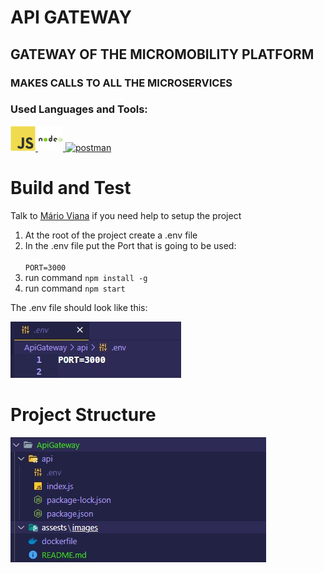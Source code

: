 # API GATEWAY
<h2> GATEWAY OF THE MICROMOBILITY PLATFORM</h2>

### MAKES CALLS TO ALL THE MICROSERVICES

<h3 align="left">Used Languages and Tools:</h3>
<p align="left"> 
  </a> <a href="https://developer.mozilla.org/en-US/docs/Web/JavaScript" target="_blank" rel="noreferrer"> <img src="https://raw.githubusercontent.com/devicons/devicon/master/icons/javascript/javascript-original.svg" alt="javascript" width="40" height="40"/> </a>
  <a href="https://nodejs.org" target="_blank" rel="noreferrer"> <img src="https://raw.githubusercontent.com/devicons/devicon/master/icons/nodejs/nodejs-original-wordmark.svg" alt="nodejs" width="40" height="40"/> 
  <a href="https://postman.com" target="_blank" rel="noreferrer"> <img src="https://www.vectorlogo.zone/logos/getpostman/getpostman-icon.svg" alt="postman" width="40" height="40"/> </a> </p>

  
# Build and Test

Talk to [Mário Viana](mailto:a13728@alunos.ipca.p) if you need help to setup the project

1.  At the root of the project create a .env file
2.  In the .env file put the Port that is going to be used: <br> <code> PORT=3000</code>
3.	run command <code>npm install -g</code>  
4.	run command <code>npm start</code>


<p>The .env file should look like this: </p> 

![env file](./assets/images/.env_file.jpg ".env file")

# Project Structure
![project structure](./assets/images/project_structure.jpg "project structure")